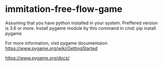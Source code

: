 # immitation-free-flow-game

Assuming that you have python installed in your system.
Preffered version is 3.6 or more.
Install pygame module by this command in cmd:
pip install pygame

For more information, visit pygame documentaion 
https://www.pygame.org/wiki/GettingStarted



https://www.pygame.org/docs/
